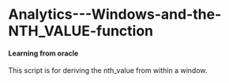 # Analytics---Windows-and-the-NTH_VALUE-function
#### Learning from oracle

 This script is for deriving the nth_value from within a window.
